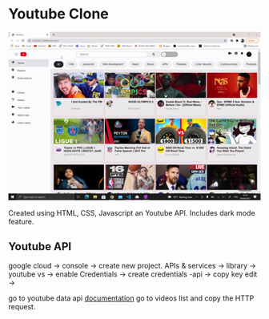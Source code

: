 # Youtube Clone

![](youtube.gif)

Created using HTML, CSS, Javascript an Youtube API. Includes dark mode feature.

## Youtube API

google cloud -> console -> create new project.
APIs & services -> library -> youtube vs -> enable
Credentials -> create credentials -api -> copy key
edit ->

go to youtube data api [documentation](https://developers.google.com/youtube/v3/docs/videos/list)
go to videos list and copy the HTTP request.

